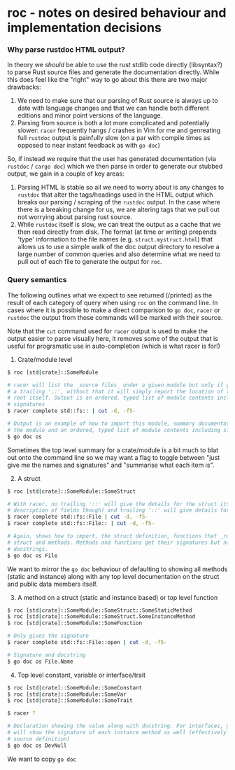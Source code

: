 # roc - notes on desired behaviour and implementation decisions

### Why parse rustdoc HTML output?
In theory we _should_ be able to use the rust stdlib code directly (libsyntax?)
to parse Rust source files and generate the documentation directly. While this
does feel like the "right" way to go about this there are two major drawbacks:
  1) We need to make sure that our parsing of Rust source is always up to date
  with language changes and that we can handle both different editions and minor
  point versions of the language.
  2) Parsing from source is both a lot more complicated and potentially slower:
  `racer` frequently hangs / crashes in Vim for me and genreating full `rustdoc`
  output is painfully slow (on a par with compile times as opposed to near
  instant feedback as with `go doc`)

So, if instead we require that the user has generated documentation (via
`rustdoc` / `cargo doc`) which we then parse in order to generate our stubbed
output, we gain in a couple of key areas:
  1) Parsing HTML is stable so all we need to worry about is any changes to
  `rustdoc` that alter the tags/headings used in the HTML output which breaks
  our parsing / scraping of the `rustdoc` output. In the case where there is a
  breaking change for us, we are altering tags that we pull out not worrying
  about parsing rust source.
  2) While `rustdoc` itself is slow, we can treat the output as a cache that we
  then read directly from disk. The format (at time or writing) prepends 'type'
  information to the file names (e.g. `struct.mystruct.html`) that allows us to
  use a simple walk of the doc output directory to resolve a large number of
  common queries and also determine what we need to pull out of each file to
  generate the output for `roc`.


### Query semantics
The following outlines what we expect to see returned (/printed) as the result
of each category of query when using `roc` on the command line. In cases where
it is possible to make a direct comparison to `go doc`, `racer` or `rustdoc` the
output from those commands will be marked with their source.

Note that the `cut` command used for `racer` output is used to make the output
easier to parse visually here, it removes some of the output that is useful for
programatic use in auto-completion (which is what racer is for!)


1) Crate/module level
```bash
$ roc [std|crate]::SomeModule

# racer will list the _source files_ under a given module but only if you append
# a trailing '::', without that it will simply report the location of the crate
# root itself. Output is an ordered, typed list of module contents including
# signatures
$ racer complete std::fs:: | cut -d, -f5-

# Output is an example of how to import this module, summary documentation about
# the module and an ordered, typed list of module contents including signatures
$ go doc os
```

Sometimes the top level summary for a crate/module is a bit much to blat out
onto the command line so we may want a flag to toggle between "just give me the
names and signatures" and "summarise what each item is".


2) A struct
```bash
$ roc [std|crate]::SomeModule::SomeStruct

# With racer, no trailing '::' will give the details for the struct itself (no
# description of fields though) and trailing '::' will give details for methods.
$ racer complete std::fs::File | cut -d, -f5-
$ racer complete std::fs::File:: | cut -d, -f5-

# Again, shows how to import, the struct definition, functions that _return_ the
# struct and methods. Methods and functions get their signatures but not their
# docstrings.
$ go doc os File
```

We want to mirror the `go doc` behaviour of defaulting to showing all methods
(static and instance) along with any top level documentation on the struct and
public data members itself.


3) A method on a struct (static and instance based) or top level function
```bash
$ roc [std|crate]::SomeModule::SomeStruct::SomeStaticMethod
$ roc [std|crate]::SomeModule::SomeStruct.SomeInstanceMethod
$ roc [std|crate]::SomeModule::SomeFunction

# Only gives the signature
$ racer complete std::fs::File::open | cut -d, -f5-

# Signature and docstring
$ go doc os File.Name
```


4) Top level constant, variable or interface/trait
```bash
$ roc [std|crate]::SomeModule::SomeConstant
$ roc [std|crate]::SomeModule::SomeVar
$ roc [std|crate]::SomeModule::SomeTrait

$ racer ?

# Declaration showing the value along with docstring. For interfaces, go doc
# will show the signature of each instance method as well (effectively the raw
# source definition)
$ go doc os DevNull
```

We want to copy `go doc`
